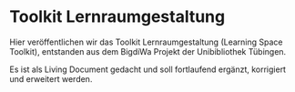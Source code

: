 # Toolkit Lernraumgestaltung

Hier veröffentlichen wir das Toolkit Lernraumgestaltung (Learning Space Toolkit), entstanden aus dem BigdiWa Projekt der Unibibliothek Tübingen.

Es ist als Living Document gedacht und soll fortlaufend ergänzt, korrigiert und erweitert werden.
